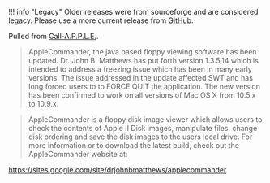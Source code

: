 !!! info "Legacy"
    Older releases were from sourceforge and are considered legacy. Please use a more current release from [GitHub](https://github.com/AppleCommander/AppleCommander).

Pulled from [Call-A.P.P.L.E.](http://www.callapple.org/vintage-apple-computers/apple-ii/applecommander-updated-to-version-1-3-5-14/).

> AppleCommander, the java based floppy viewing software has been updated.  Dr. John B. Matthews has put forth version 1.3.5.14 which is intended to address a freezing issue which has been in many early versions.  The issue addressed in the update affected SWT and has long forced users to to FORCE QUIT the application.  The new version has been confirmed to work on all versions of Mac OS X from 10.5.x to 10.9.x.

> AppleCommander is a floppy disk image viewer which allows users to check the contents of Apple II Disk images, manipulate files, change disk ordering and save the disk images to the users local drive. For more information or to download the latest build, check out the AppleCommander
website at:

  https://sites.google.com/site/drjohnbmatthews/applecommander
